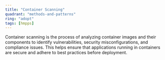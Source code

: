 ```yaml
---
title: "Container Scanning"
quadrant: "methods-and-patterns"
ring: "adopt"
tags: [hmpps]
---
```


Container scanning is the process of analyzing container images and their components to identify vulnerabilities, security misconfigurations, and compliance issues. This helps ensure that applications running in containers are secure and adhere to best practices before deployment.
